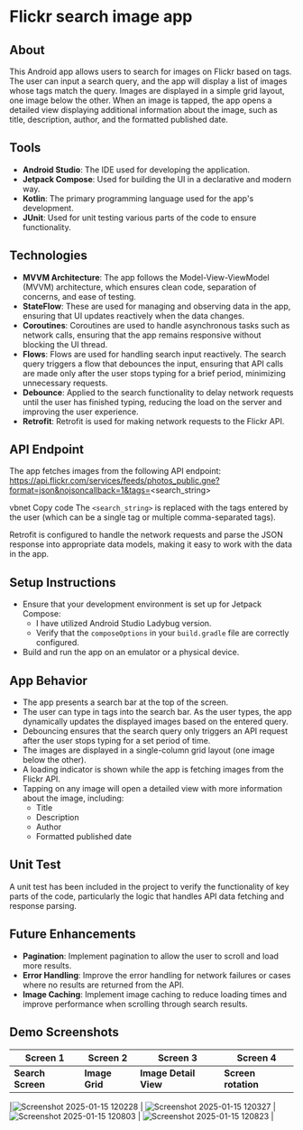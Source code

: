 # Flickr search image app

## About

This Android app allows users to search for images on Flickr based on tags. The user can input a search query, and the app will display a list of images whose tags match the query. Images are displayed in a simple grid layout, one image below the other. When an image is tapped, the app opens a detailed view displaying additional information about the image, such as title, description, author, and the formatted published date.

## Tools

- **Android Studio**: The IDE used for developing the application.
- **Jetpack Compose**: Used for building the UI in a declarative and modern way.
- **Kotlin**: The primary programming language used for the app's development.
- **JUnit**: Used for unit testing various parts of the code to ensure functionality.

## Technologies

- **MVVM Architecture**: The app follows the Model-View-ViewModel (MVVM) architecture, which ensures clean code, separation of concerns, and ease of testing.
- **StateFlow**: These are used for managing and observing data in the app, ensuring that UI updates reactively when the data changes.
- **Coroutines**: Coroutines are used to handle asynchronous tasks such as network calls, ensuring that the app remains responsive without blocking the UI thread.
- **Flows**: Flows are used for handling search input reactively. The search query triggers a flow that debounces the input, ensuring that API calls are made only after the user stops typing for a brief period, minimizing unnecessary requests.
- **Debounce**: Applied to the search functionality to delay network requests until the user has finished typing, reducing the load on the server and improving the user experience.
- **Retrofit**: Retrofit is used for making network requests to the Flickr API.

## API Endpoint

The app fetches images from the following API endpoint:
https://api.flickr.com/services/feeds/photos_public.gne?format=json&nojsoncallback=1&tags=<search_string>

vbnet
Copy code
The `<search_string>` is replaced with the tags entered by the user (which can be a single tag or multiple comma-separated tags).

Retrofit is configured to handle the network requests and parse the JSON response into appropriate data models, making it easy to work with the data in the app.

## Setup Instructions

- Ensure that your development environment is set up for Jetpack Compose:
  - I have utilized Android Studio Ladybug version.
  - Verify that the `composeOptions` in your `build.gradle` file are correctly configured.
- Build and run the app on an emulator or a physical device.

## App Behavior

- The app presents a search bar at the top of the screen.
- The user can type in tags into the search bar. As the user types, the app dynamically updates the displayed images based on the entered query.
- Debouncing ensures that the search query only triggers an API request after the user stops typing for a set period of time.
- The images are displayed in a single-column grid layout (one image below the other).
- A loading indicator is shown while the app is fetching images from the Flickr API.
- Tapping on any image will open a detailed view with more information about the image, including:
  - Title
  - Description
  - Author
  - Formatted published date

## Unit Test

A unit test has been included in the project to verify the functionality of key parts of the code, particularly the logic that handles API data fetching and response parsing.

## Future Enhancements

- **Pagination**: Implement pagination to allow the user to scroll and load more results.
- **Error Handling**: Improve the error handling for network failures or cases where no results are returned from the API.
- **Image Caching**: Implement image caching to reduce loading times and improve performance when scrolling through search results.

## Demo Screenshots

| **Screen 1**        | **Screen 2**         | **Screen 3**          | **Screen 4**         |
|---------------------|----------------------|-----------------------|----------------------|
| **Search Screen**    | **Image Grid**       | **Image Detail View** | **Screen rotation**     |

|![Screenshot 2025-01-15 120228](https://github.com/user-attachments/assets/2e4b721e-5247-4697-a8c4-583ed60a4c22) | ![Screenshot 2025-01-15 120327](https://github.com/user-attachments/assets/94b3e076-153c-415f-8900-82818c90fadc) | 
![Screenshot 2025-01-15 120803](https://github.com/user-attachments/assets/dce1f987-33b2-413f-8d82-deb3709dcc78) | 
![Screenshot 2025-01-15 120823](https://github.com/user-attachments/assets/d076718c-9d1e-4688-a839-e193887f1c10) |
